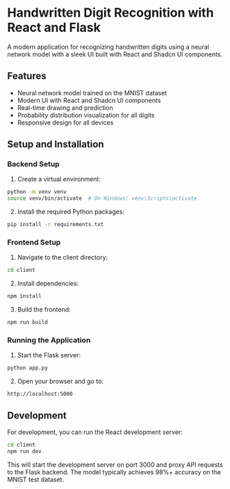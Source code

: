 # Handwritten Digit Recognition with React and Flask

A modern application for recognizing handwritten digits using a neural network model with a sleek UI built with React and Shadcn UI components.

## Features

- Neural network model trained on the MNIST dataset
- Modern UI with React and Shadcn UI components
- Real-time drawing and prediction
- Probability distribution visualization for all digits
- Responsive design for all devices

## Setup and Installation

### Backend Setup

1. Create a virtual environment:
```bash
python -m venv venv
source venv/bin/activate  # On Windows: venv\Scripts\activate
```

2. Install the required Python packages:
```bash
pip install -r requirements.txt
```

### Frontend Setup

1. Navigate to the client directory:
```bash
cd client
```

2. Install dependencies:
```bash
npm install
```

3. Build the frontend:
```bash
npm run build
```

### Running the Application

1. Start the Flask server:
```bash
python app.py
```

2. Open your browser and go to:
```
http://localhost:5000
```

## Development

For development, you can run the React development server:

```bash
cd client
npm run dev
```

This will start the development server on port 3000 and proxy API requests to the Flask backend.
The model typically achieves 98%+ accuracy on the MNIST test dataset.
